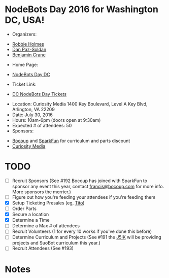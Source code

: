 
# NodeBots Day 2016 for Washington DC, USA!

 - Organizers: 
  * [Robbie Holmes]()
  * [Dan Paz-Soldan]()
  * [Benjamin Crane](https://github.com/benjamincrane) 
 - Home Page: 
  * [NodeBots Day DC](http://www.meetup.com/node-dc/events/232387543/)
 - Ticket Link:
  * [DC NodeBots Day Tickets](https://ti.to/node-bots-day/2016-dc-nodebots-day)
 - Location: 
   Curiosity Media 
   1400 Key Boulevard, Level A Key Blvd, 
   Arlington, VA
   22209
 - Date: July 30, 2016
 - Hours: 10am-6pm (doors open at 9:30am)
 - Expected # of attendees: 50
 - Sponsors:
  * [Bocoup](https://bocoup.com) and [SparkFun](https://www.sparkfun.com) for curriculum and parts discount
  * [Curiosity Media](http://curiositymedia.com/) 

# TODO

 - [ ] Recruit Sponsors (See #192 Bocoup has joined with SparkFun to sponsor any event this year, contact francis@bocoup.com for more info. More sponsors the merrier.)
 - [ ] Figure out how you're feeding your attendees if you're feeding them
 - [X] Setup Ticketing Presales (eg, [Tito](https://ti.to/))
 - [ ] Order Parts
 - [X] Secure a location
 - [X] Determine a Time
 - [ ] Determine a Max # of attendees
 - [ ] Recruit Volunteers (1 for every 10 works if you've done this before)
 - [ ] Determine Curriculum and Projects (See #191 the [J5IK](https://www.sparkfun.com/nodebots2016) will be providing projects and SuoBot curriculum this year.)
 - [ ] Recruit Attendees (See #193)

# Notes
